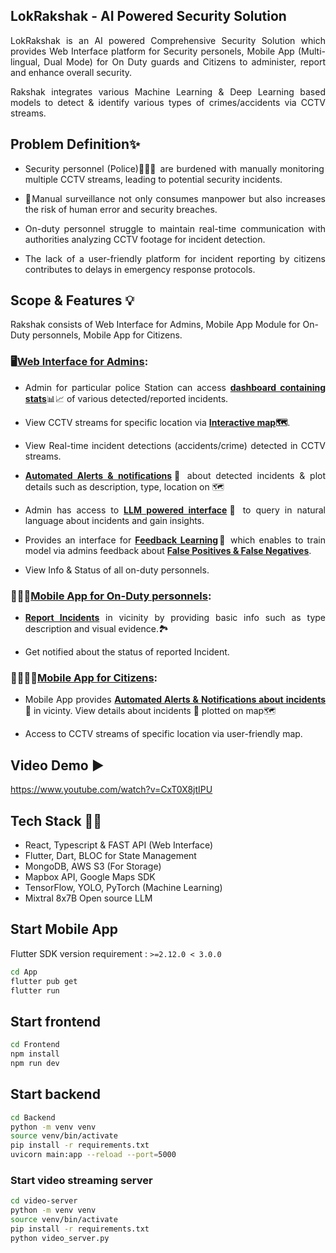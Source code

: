 
## LokRakshak - AI Powered Security Solution 

<p style='text-align: justify;'>LokRakshak is an AI powered Comprehensive Security Solution which provides Web Interface platform for Security personels, Mobile App (Multi-lingual, Dual Mode) for On Duty guards and Citizens to administer, report and enhance overall security.</p>
<p style='text-align: justify;'>Rakshak integrates various Machine Learning & Deep Learning based models to detect & identify various types of crimes/accidents via CCTV streams.</p>

## Problem Definition✨

- <p style='text-align: justify;'>Security personnel (Police)👮🏻‍♂️ are burdened with manually monitoring multiple CCTV streams, leading to potential security incidents.</p>
- <p style='text-align: justify;'>👀Manual surveillance not only consumes manpower but also increases the risk of human error and security breaches.</p>
- <p style='text-align: justify;'>On-duty personnel struggle to maintain real-time communication with authorities analyzing CCTV footage for incident detection.</p>
- <p style='text-align: justify;'>The lack of a user-friendly platform for incident reporting by citizens contributes to delays in emergency response protocols.</p>

## Scope & Features 💡

Rakshak consists of Web Interface for Admins, Mobile App Module for On-Duty personnels, Mobile App for Citizens.

### 🖥️<u>Web Interface for Admins</u>:

- <p style='text-align: justify;'> Admin for particular police Station can access <b><u>dashboard containing stats</u></b>📊📈 of various detected/reported incidents.</p>
- <p style='text-align: justify;'>View CCTV streams for specific location via <b><u>Interactive map</u>🗺️</b>.</p>
- <p style='text-align: justify;'>View Real-time incident detections (accidents/crime) detected in CCTV streams.</p>
- <p style='text-align: justify;'><b><u>Automated Alerts & notifications</b></u>🔔 about detected incidents & plot details such as description, type, location on 🗺️</p>
- <p style='text-align: justify;'>Admin has access to <b><u>LLM powered interface</u>🤖</b> to query in natural language about incidents and gain insights.</p>
- <p style='text-align: justify;'>Provides an interface for <b><u>Feedback Learning</b></u>🧠 which enables to train model via admins feedback about <b><u>False Positives & False Negatives</b></u>.</p>
- <p style='text-align: justify;'>View Info & Status of all on-duty personnels.</p>

### 👮🏻‍♂️<u>Mobile App for On-Duty personnels</u>:

- <p style='text-align: justify;'> <b><u>Report Incidents</b></u> in vicinity by providing basic info such as type description and visual evidence.🏞️</p>
- <p style='text-align: justify;'> Get notified about the status of reported Incident.</p>

### 👩‍👩‍👧‍👦<u>Mobile App for Citizens</u>:

- <p style='text-align: justify;'> Mobile App provides <b><u>Automated Alerts & Notifications about incidents</b></u>🔔 in vicinty. View details about incidents 📍 plotted on map🗺️</p>
- <p style='text-align: justify;'> Access to CCTV streams of specific location via user-friendly map.</p>

## Video Demo ▶️

https://www.youtube.com/watch?v=CxT0X8jtIPU

## Tech Stack 👨‍💻

- React, Typescript & FAST API (Web Interface)
- Flutter, Dart, BLOC for State Management
- MongoDB, AWS S3 (For Storage)
- Mapbox API, Google Maps SDK
- TensorFlow, YOLO, PyTorch (Machine Learning)
- Mixtral 8x7B Open source LLM

## Start Mobile App

Flutter SDK version requirement : `>=2.12.0 < 3.0.0`

```bash
cd App
flutter pub get
flutter run
```

## Start frontend

```bash
cd Frontend
npm install
npm run dev
```

## Start backend

```bash
cd Backend
python -m venv venv
source venv/bin/activate
pip install -r requirements.txt
uvicorn main:app --reload --port=5000
```

### Start video streaming server

```bash
cd video-server
python -m venv venv
source venv/bin/activate
pip install -r requirements.txt
python video_server.py
```
